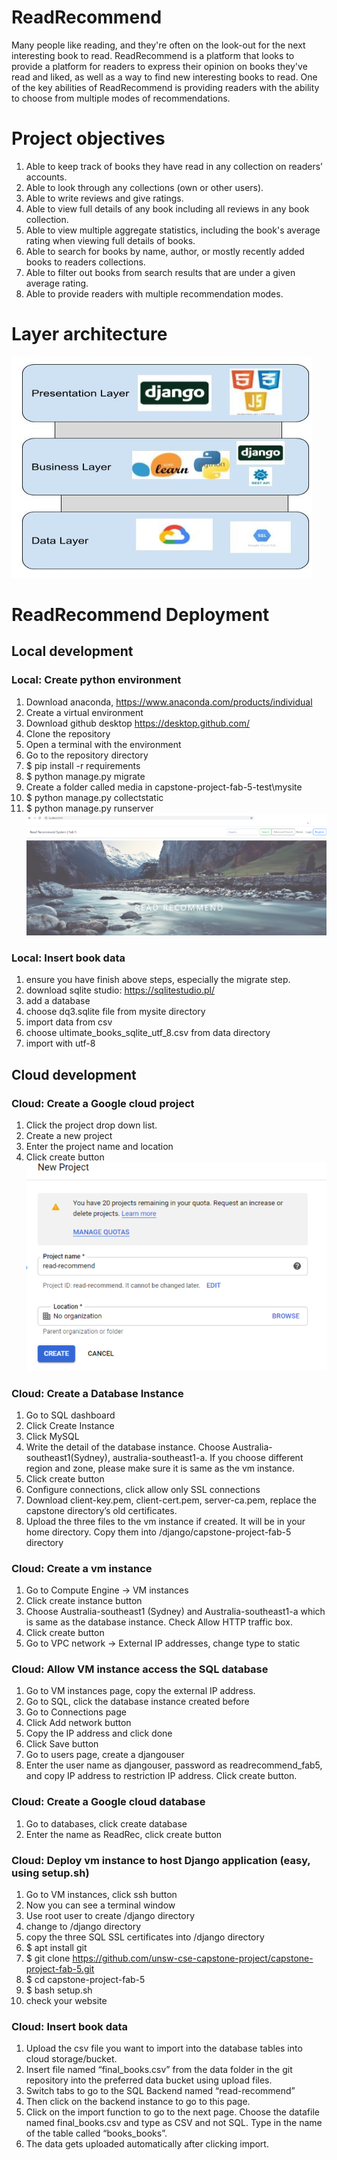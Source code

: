 # ReadRecommend
Many people like reading, and they're often on the look-out for the next interesting book to read.
ReadRecommend is a platform that looks to provide a platform for readers to express their opinion on books they've read and liked, as well as a way to find new interesting books to read. One of the key abilities of ReadRecommend is providing readers with the ability to choose from multiple modes of recommendations.

# Project objectives
1. Able to keep track of books they have read in any collection on readers’ accounts.
2. Able to look through any collections (own or other users).
3. Able to write reviews and give ratings.
4. Able to view full details of any book including all reviews in any book collection.
5. Able to view multiple aggregate statistics, including the book's average rating when viewing full details of books.
6. Able to search for books by name, author, or mostly recently added books to readers collections.
7. Able to filter out books from search results that are under a given average rating.
8. Able to provide readers with multiple recommendation modes.

# Layer architecture
![Layer architecture](images/layer.png)

# ReadRecommend Deployment

## Local development

### Local: Create python environment
1. Download anaconda, https://www.anaconda.com/products/individual
2. Create a virtual environment
3. Download github desktop https://desktop.github.com/
4. Clone the repository
5. Open a terminal with the environment
6. Go to the repository directory
7. $ pip install -r requirements
8. $ python manage.py migrate
9. Create a folder called media in capstone-project-fab-5-test\mysite
10. $ python manage.py collectstatic
11. $ python manage.py runserver
![read recommend screenshot](images/local_create_python_environment_11.png)

### Local: Insert book data
1. ensure you have finish above steps, especially the migrate step.
2. download sqlite studio: https://sqlitestudio.pl/
3. add a database
4. choose dq3.sqlite file from mysite directory
5. import data from csv
6. choose ultimate_books_sqlite_utf_8.csv from data directory
7. import with utf-8

## Cloud development

### Cloud: Create a Google cloud project
1. Click the project drop down list.
2. Create a new project
3. Enter the project name and location
4. Click create button
![create a google cloud project](images/cloud_create_a_goole_cloud_project_03.png)

### Cloud: Create a Database Instance
1. Go to SQL dashboard
2. Click Create Instance
3. Click MySQL
4. Write the detail of the database instance. Choose Australia-southeast1(Sydney), australia-southeast1-a. If you choose different region and zone, please make sure it is same as the vm instance.
5. Click create button
6. Configure connections, click allow only SSL connections
7. Download client-key.pem, client-cert.pem, server-ca.pem, replace the capstone directory’s old certificates.
8. Upload the three files to the vm instance if created. It will be in your home directory. Copy them into /django/capstone-project-fab-5 directory

### Cloud: Create a vm instance
1. Go to Compute Engine -> VM instances
2. Click create instance button
3. Choose Australia-southeast1 (Sydney) and Australia-southeast1-a which is same as the database instance. Check Allow HTTP traffic box.
4. Click create button
5. Go to VPC network -> External IP addresses, change type to static

### Cloud: Allow VM instance access the SQL database
1. Go to VM instances page, copy the external IP address.
2. Go to SQL, click the database instance created before
3. Go to Connections page
4. Click Add network button
5. Copy the IP address and click done
6. Click Save button
7. Go to users page, create a djangouser
8. Enter the user name as djangouser, password as readrecommend_fab5, and copy IP address to restriction IP address. Click create button.

### Cloud: Create a Google cloud database
1. Go to databases, click create database
2. Enter the name as ReadRec, click create button

### Cloud: Deploy vm instance to host Django application (easy, using setup.sh)
1. Go to VM instances, click ssh button
2. Now you can see a terminal window
3. Use root user to create /django directory
4. change to /django directory
5. copy the three SQL SSL certificates into /django directory
6. $ apt install git
7. $ git clone https://github.com/unsw-cse-capstone-project/capstone-project-fab-5.git
8. $ cd capstone-project-fab-5
9. $ bash setup.sh
10. check your website

### Cloud: Insert book data
1. Upload the csv file you want to import into the database tables into cloud storage/bucket.
2. Insert file named “final_books.csv” from the data folder in the git repository into the preferred data bucket using upload files. 
3. Switch tabs to go to the SQL Backend named “read-recommend”
4. Then click on the backend instance to go to this page.
5. Click on the import function to go to the next page. Choose the datafile named final_books.csv and type as CSV and not SQL. Type in the name of the table called “books_books”.
6. The data gets uploaded automatically after clicking import. 
